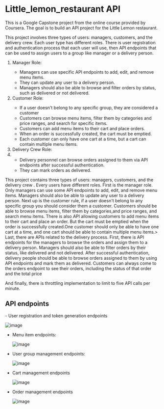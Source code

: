 <h1>Little_lemon_restaurant API</h1>
This is a Google Capstone project from the online course provided by Coursera. The goal is to build an API project for the Little Lemon restaurant.

This project involves three types of users: managers, customers, and the delivery crew. Each user type has different roles. There is user registration and authentication process that each user will use,
then  API endpoints that can be used to assign users to a group like manager or a delivery person. 
<ol>
  <li>Manager Role:</li>
  <ul>
    <li>Managers can use specific API endpoints to add, edit, and remove menu items.</li>
    <li>They can update any user to a delivery person.</li>
    <li>Managers should also be able to browse and filter orders by status, such as delivered or not delivered.</li>
  </ul>
  <li>Customer Role:</li>
   <ul>
    <li>If a user doesn't belong to any specific group, they are considered a customer</li>
    <li>Customers can browse menu items, filter them by categories and price ranges, and search for specific items.</li>
    <li>Customers can add menu items to their cart and place orders.</li>
     <li>When an order is successfully created, the cart must be emptied.</li>
     <li>Each customer can only have one cart at a time, but a cart can contain multiple menu items.</li>
  </ul>
  <li>Delivery Crew Role:<li>
    <ul>
      <li>Delivery personnel can browse orders assigned to them via API endpoints after successful authentication.</li>
      <li>They can mark orders as delivered.</li>
    </ul>
</ol>
This project contains  three types of users: managers, customers, and the delivery crew . Every users have different roles. First is the manager role. Only managers can use some API endpoints to add, edit, and remove menu items. Managers should also be able to update any user to a delivery person. Next up is the customer rule, if a user doesn't belong to any specific group you should consider them a customer. Customers should be able to browse menu items, filter them by categories,and price ranges, and search menu items. There is also API allowing customers to add menu items to their cart and place an order. But  the cart must be emptied when the order is successfully created.One customer should only be able to have one cart at a time, and one cart should be able to contain multiple menu items.>
Last, there are APIs related to the delivery process. First, there is  API endpoints for the managers to browse the orders and assign them to a delivery person. Managers should also be able to filter orders by their status, like delivered and not delivered.  After successful authentication, delivery people should be able to browse orders assigned to them by using  API endpoints and mark them as delivered. Customers can always come to the orders endpoint to see their orders, including the status of that order and the total price

And finally, there is  throttling  implementation  to limit to five API calls per minute.

<h2>API endpoints </h2>
- User registration and token generation endpoints 

![image](https://github.com/user-attachments/assets/4335e0e4-f5fc-40e4-b8c3-e8686e427f4b)


- Menu item endpoints:

  ![image](https://github.com/user-attachments/assets/79277db4-5914-419d-a021-b8eab7c03786)

- User group management endpoints:

  ![image](https://github.com/user-attachments/assets/bd3da58d-0e04-4f8a-9ef7-707d2114ae3c)

- Cart management endpoints

  ![image](https://github.com/user-attachments/assets/b43415c9-85ac-47b7-8951-c71b0357ded3)

- Order management endpoints

  ![image](https://github.com/user-attachments/assets/c5de3504-f186-4cc1-b75c-a4e109955b2e)




  

 


